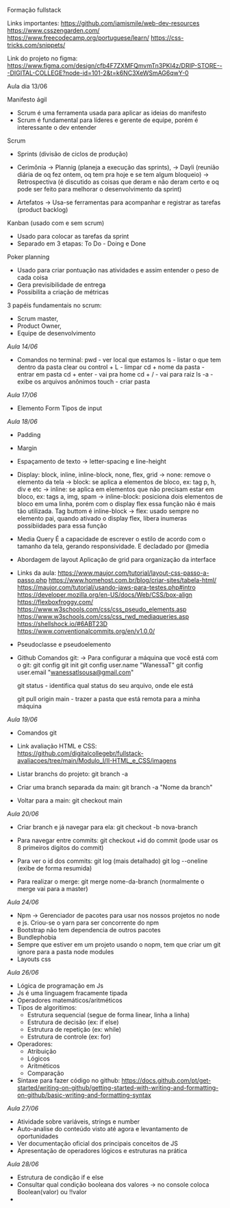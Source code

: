 Formação fullstack

Links importantes: 
https://github.com/iamismile/web-dev-resources
https://www.csszengarden.com/
https://www.freecodecamp.org/portuguese/learn/
https://css-tricks.com/snippets/

Link do projeto no figma: https://www.figma.com/design/cfb4F7ZXMFQmvmTn3PKI4z/DRIP-STORE---DIGITAL-COLLEGE?node-id=101-2&t=k6NC3XeWSmAG6qwY-0

Aula dia 13/06

 Manifesto ágil
 - Scrum é uma ferramenta usada para aplicar as ideias do manifesto
 - Scrum é fundamental para líderes e gerente de equipe, porém é interessante o dev entender 

 Scrum 
 - Sprints (divisão de ciclos de produção)

 - Cerimônia 
  -> Plannig (planeja a execução das sprints),
  -> Dayli (reunião diária de oq fez ontem, oq tem pra hoje e se tem algum bloqueio)
  -> Retrospectiva (é discutido as coisas que deram e não deram certo e oq pode ser feito para melhorar o desenvolvimento da sprint)

 - Artefatos
  -> Usa-se ferramentas para acompanhar e registrar as tarefas (product backlog)

Kanban (usado com e sem scrum)
 - Usado para colocar as tarefas da sprint
 - Separado em 3 etapas: To Do - Doing e Done

Poker planning
 - Usado para criar pontuação nas atividades e assim entender o peso de cada coisa
 - Gera previsibilidade de entrega
 - Possibilita a criação de métricas

 3 papéis fundamentais no scrum:
 - Scrum master,
 - Product Owner,
 - Equipe de desenvolvimento

*Aula 14/06*

- Comandos no terminal:
pwd - ver local que estamos
ls - listar o que tem dentro da pasta
clear ou control + L - limpar
cd + nome da pasta - entrar em pasta
cd + enter - vai pra home 
cd + / - vai para raiz
ls -a - exibe os arquivos anônimos
touch - criar pasta

*Aula 17/06*

- Elemento Form
Tipos de input

*Aula 18/06*

- Padding
- Margin
- Espaçamento de texto -> letter-spacing e line-height
- Display: block, inline, inline-block, none, flex, grid
 -> none: remove o elemento da tela
 -> block: se aplica a elementos de bloco, ex: tag p, h, div e etc
 -> inline: se aplica em elementos que não precisam estar em bloco, ex: tags a, img, spam
 -> inline-block: posiciona dois elementos de bloco em uma linha, porém com o display flex essa função não é mais tão utilizada. Tag buttom é inline-block
 -> flex: usado sempre no elemento pai, quando ativado o display flex, libera inumeras possibiidades para essa função

- Media Query
É a capacidade de escrever o estilo de acordo com o tamanho da tela, gerando responsividade.
E decladado por @media

- Abordagem de layout
Aplicação de grid para organização da interface

- Links da aula:
https://www.maujor.com/tutorial/layout-css-passo-a-passo.php
https://www.homehost.com.br/blog/criar-sites/tabela-html/
https://maujor.com/tutorial/usando-jaws-para-testes.php#intro
https://developer.mozilla.org/en-US/docs/Web/CSS/box-align
https://flexboxfroggy.com/
https://www.w3schools.com/css/css_pseudo_elements.asp
https://www.w3schools.com/css/css_rwd_mediaqueries.asp
https://shellshock.io/#6ABT23D
https://www.conventionalcommits.org/en/v1.0.0/

- Pseudoclasse e pseudoelemento

- Github
Comandos git:
 -> Para configurar a máquina que você está com o git:
   git config
   git init
   git config user.name "WanessaT"
   git config user.email "wanessatlsousa@gmail.com"

   git status - identifica qual status do seu arquivo, onde ele está

   git pull origin main - trazer a pasta que está remota para a minha máquina


*Aula 19/06*

- Comandos git
- Link avaliação HTML e CSS:
https://github.com/digitalcollegebr/fullstack-avaliacoes/tree/main/Modulo_I/II-HTML_e_CSS/imagens

- Listar branchs do projeto:
git branch -a

- Criar uma branch separada da main:
git branch -a "Nome da branch"

- Voltar para a main:
git checkout main

*Aula 20/06*

- Criar branch e já navegar para ela:
git checkout -b nova-branch

- Para navegar entre commits:
git checkout +id do commit (pode usar os 8 primeiros digitos do commit)

- Para ver o id dos commits:
git log (mais detalhado)
git log --oneline (exibe de forma resumida)

- Para realizar o merge:
git merge nome-da-branch (normalmente o merge vai para a master)

*Aula 24/06*

- Npm -> Gerenciador de pacotes para usar nos nossos projetos no node e js. Criou-se o yarn para ser concorrente do npm
- Bootstrap não tem dependencia de outros pacotes
- Bundlephobia
- Sempre que estiver em um projeto usando o nopm, tem que criar um git ignore para a pasta node modules
- Layouts css

*Aula 26/06*

- Lógica de programação em Js
- Js é uma linguagem fracamente tipada
- Operadores matemáticos/aritméticos
- Tipos de algoritimos:
  - Estrutura sequencial (segue de forma linear, linha a linha)
  - Estrutura de decisão (ex: if else)
  - Estrutura de repetição (ex: while)
  - Estrutura de controle (ex: for)
- Operadores:
   - Atribuição
   - Lógicos
   - Aritméticos
   - Comparação
- Sintaxe para fazer código no github:
https://docs.github.com/pt/get-started/writing-on-github/getting-started-with-writing-and-formatting-on-github/basic-writing-and-formatting-syntax

*Aula 27/06*

- Atividade sobre variáveis, strings e number
- Auto-analise do conteúdo visto até agora e levantamento de oportunidades
- Ver documentação oficial dos principais conceitos de JS
- Apresentação de operadores lógicos e estruturas na prática

*Aula 28/06*

- Estrutura de condição if e else
- Consultar qual condição booleana dos valores -> no console coloca Boolean(valor) ou !!valor
- 
